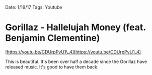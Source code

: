 Date: 1/19/17
Tags: Youtube

# Gorillaz - Hallelujah Money (feat. Benjamin Clementine)

[https://youtu.be/CDUrpPvU1\_4](https://youtu.be/CDUrpPvU1_4)

This is beautiful. It's been over half a decade since the Gorillaz have released music. It's good to have them back.